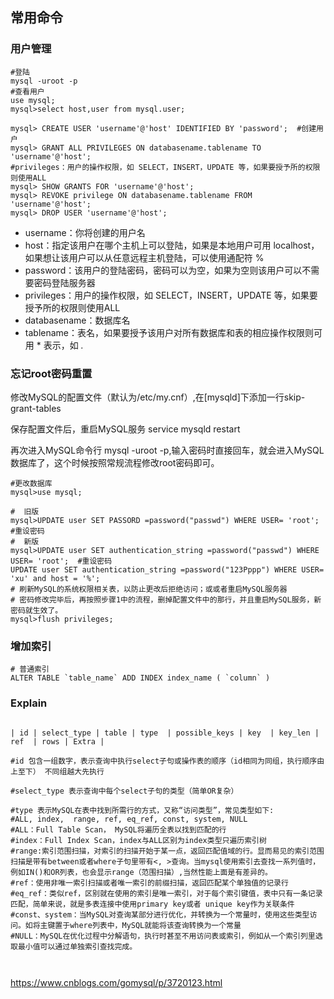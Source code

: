 ## 常用命令



### 用户管理

```mysql
#登陆
mysql -uroot -p
#查看用户
use mysql;
mysql>select host,user from mysql.user;

mysql> CREATE USER 'username'@'host' IDENTIFIED BY 'password';  #创建用户
mysql> GRANT ALL PRIVILEGES ON databasename.tablename TO 'username'@'host';
#privileges：用户的操作权限，如 SELECT，INSERT，UPDATE 等，如果要授予所的权限则使用ALL
mysql> SHOW GRANTS FOR 'username'@'host';
mysql> REVOKE privilege ON databasename.tablename FROM 'username'@'host';
mysql> DROP USER 'username'@'host';
```



- username：你将创建的用户名
- host：指定该用户在哪个主机上可以登陆，如果是本地用户可用 localhost，如果想让该用户可以从任意远程主机登陆，可以使用通配符 %
- password：该用户的登陆密码，密码可以为空，如果为空则该用户可以不需要密码登陆服务器
- privileges：用户的操作权限，如 SELECT，INSERT，UPDATE 等，如果要授予所的权限则使用ALL
- databasename：数据库名
- tablename：表名，如果要授予该用户对所有数据库和表的相应操作权限则可用 * 表示，如 *.*



### 忘记root密码重置

修改MySQL的配置文件（默认为/etc/my.cnf）,在[mysqld]下添加一行skip-grant-tables

保存配置文件后，重启MySQL服务 service mysqld restart

再次进入MySQL命令行 mysql -uroot -p,输入密码时直接回车，就会进入MySQL数据库了，这个时候按照常规流程修改root密码即可。

```mysql
#更改数据库
mysql>use mysql;    

#  旧版
mysql>UPDATE user SET PASSORD =password("passwd") WHERE USER= 'root';  #重设密码
#  新版
mysql>UPDATE user SET authentication_string =password("passwd") WHERE USER= 'root';  #重设密码
UPDATE user SET authentication_string =password("123Pppp") WHERE USER= 'xu' and host = '%';
# 刷新MySQL的系统权限相关表，以防止更改后拒绝访问；或或者重启MySQL服务器
# 密码修改完毕后，再按照步骤1中的流程，删掉配置文件中的那行，并且重启MySQL服务，新密码就生效了。
mysql>flush privileges; 

```



### 增加索引

```mysql
# 普通索引
ALTER TABLE `table_name` ADD INDEX index_name ( `column` ) 
```







### Explain

```mysql

| id | select_type | table | type  | possible_keys | key  | key_len | ref  | rows | Extra |

#id 包含一组数字，表示查询中执行select子句或操作表的顺序（id相同为同组，执行顺序由上至下） 不同组越大先执行

#select_type 表示查询中每个select子句的类型（简单OR复杂）

#type 表示MySQL在表中找到所需行的方式，又称“访问类型”，常见类型如下:
#ALL, index,  range, ref, eq_ref, const, system, NULL
#ALL：Full Table Scan， MySQL将遍历全表以找到匹配的行
#index：Full Index Scan，index与ALL区别为index类型只遍历索引树
#range:索引范围扫描，对索引的扫描开始于某一点，返回匹配值域的行。显而易见的索引范围扫描是带有between或者where子句里带有<, >查询。当mysql使用索引去查找一系列值时，例如IN()和OR列表，也会显示range（范围扫描）,当然性能上面是有差异的。
#ref：使用非唯一索引扫描或者唯一索引的前缀扫描，返回匹配某个单独值的记录行
#eq_ref：类似ref，区别就在使用的索引是唯一索引，对于每个索引键值，表中只有一条记录匹配，简单来说，就是多表连接中使用primary key或者 unique key作为关联条件
#const、system：当MySQL对查询某部分进行优化，并转换为一个常量时，使用这些类型访问。如将主键置于where列表中，MySQL就能将该查询转换为一个常量
#NULL：MySQL在优化过程中分解语句，执行时甚至不用访问表或索引，例如从一个索引列里选取最小值可以通过单独索引查找完成。



```

<https://www.cnblogs.com/gomysql/p/3720123.html>
